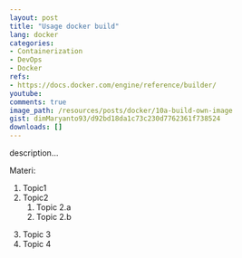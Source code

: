 ```yaml
---
layout: post
title: "Usage docker build"
lang: docker
categories:
- Containerization
- DevOps
- Docker
refs: 
- https://docs.docker.com/engine/reference/builder/
youtube: 
comments: true
image_path: /resources/posts/docker/10a-build-own-image
gist: dimMaryanto93/d92bd18da1c73c230d7762361f738524
downloads: []
---
```



description...

Materi: 

1. Topic1
2. Topic2
    1. Topic 2.a
    2. Topic 2.b
<!--more-->
3. Topic 3
4. Topic 4